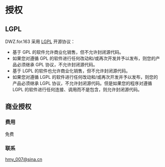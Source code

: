 #	授权

##	LGPL

DWZ.for.163 采用 [LGPL](http://www.gnu.org/licenses/lgpl-2.1.html) 开源协议：

*	基于 GPL 的软件允许商业化销售，但不允许封闭源代码。
*	如果您对遵循 GPL 的软件进行任何改动和/或再次开发并予以发布，则您的产品必须继承 GPL 协议，不允许封闭源代码。
*	基于 LGPL 的软件也允许商业化销售，但不允许封闭源代码。
*	如果您对遵循 LGPL 的软件进行任何改动和/或再次开发并予以发布，则您的产品必须继承 LGPL 协议，不允许封闭源代码。但是如果您的程序对遵循 LGPL 的软件进行任何连接、调用而不是包含，则允许封闭源代码。

##	商业授权

###	费用

免费

###	联系

<hmy_007@sina.cn>

